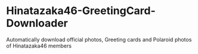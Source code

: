 # Hinatazaka46-GreetingCard-Downloader
Automatically download official photos, Greeting cards and Polaroid photos of Hinatazaka46 members
